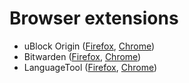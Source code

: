 # Browser extensions

- uBlock Origin ([Firefox][1], [Chrome][2])
- Bitwarden ([Firefox][3], [Chrome][4])
- LanguageTool ([Firefox][5], [Chrome][6])

[1]: https://addons.mozilla.org/en-US/firefox/addon/ublock-origin/
[2]: https://chrome.google.com/webstore/detail/ublock-origin/cjpalhdlnbpafiamejdnhcphjbkeiagm
[3]: https://addons.mozilla.org/en-US/firefox/addon/bitwarden-password-manager/
[4]: https://chrome.google.com/webstore/detail/bitwarden-free-password-m/nngceckbapebfimnlniiiahkandclblb
[5]: https://addons.mozilla.org/en-US/firefox/addon/languagetool/
[6]: https://chrome.google.com/webstore/detail/grammar-and-spell-checker/oldceeleldhonbafppcapldpdifcinji
